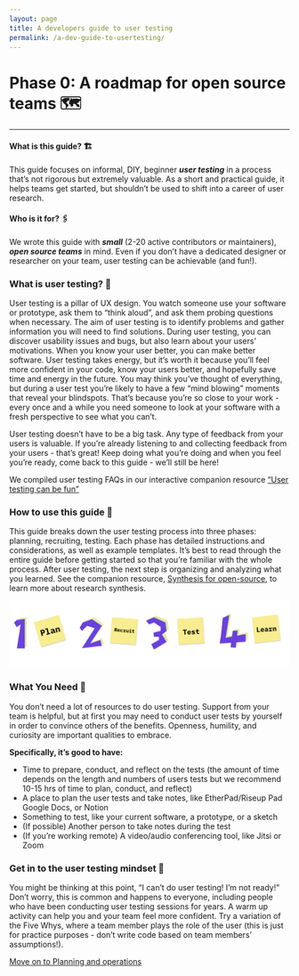 ```yaml
---
layout: page
title: A developers guide to user testing
permalink: /a-dev-guide-to-usertesting/
---
```



# Phase 0: A roadmap for open source teams 🗺️

---

#### What is this guide? 🏗️
This guide focuses on informal, DIY, beginner ***user testing*** in a process that’s not rigorous but extremely valuable. As a short and practical guide, it helps teams get started, but shouldn’t be used to shift into a career of user research. 

#### Who is it for? 🖇️
We wrote this guide with ***small*** (2-20 active contributors or maintainers), ***open source teams*** in mind. Even if you don’t have a dedicated designer or researcher on your team, user testing can be achievable (and fun!). 


### What is user testing? 👥

User testing is a pillar of UX design. You watch someone use your software or prototype, ask them to “think aloud”, and ask them probing questions when necessary. The aim of user testing is to identify problems and gather information you will need to find solutions. During user testing, you can discover usability issues and bugs, but also learn about your users’ motivations. When you know your user better, you can make better software. User testing takes energy, but it’s worth it because you’ll feel more confident in your code, know your users better, and hopefully save time and energy in the future. You may think you’ve thought of everything, but during a user test you’re likely to have a few “mind blowing” moments that reveal your blindspots. That’s because you’re so close to your work - every once and a while you need someone to look at your software with a fresh perspective to see what you can’t.  

User testing doesn’t have to be a big task. Any type of feedback from your users is valuable. If you’re already listening to and collecting feedback from your users - that’s great! Keep doing what you’re doing and when you feel you’re ready, come back to this guide - we’ll still be here!

We compiled user testing FAQs in our interactive companion resource <a href="https://usable.itch.io/user-testing-can-be-fun-a-guide-for-oss-developers-and-tool-teams-on-how-to-user" target="_blank">“User testing can be fun”</a>

### How to use this guide 🦮

This guide breaks down the user testing process into three phases: planning, recruiting, testing. Each phase has detailed instructions and considerations, as well as example templates. It’s best to read through the entire guide before getting started so that you’re familiar with the whole process. After user testing, the next step is organizing and analyzing what you learned. See the companion resource, [Synthesis for open-source](#), to learn more about research synthesis. 

![The flow of starting user testing in 4 steps: Plan, Recruit, Test, Learn.](https://raw.githubusercontent.com/Erioldoesdesign/devs-guide-to/main/number-plan.png "The flow of starting user testing")


### What You Need 📝
You don’t need a lot of resources to do user testing. Support from your team is helpful, but at first you may need to conduct user tests by yourself in order to convince others of the benefits. Openness, humility, and curiosity are important qualities to embrace. 

**Specifically, it’s good to have:**
- Time to prepare, conduct, and reflect on the tests (the amount of time depends on the length and numbers of users tests but we recommend 10-15 hrs of time to plan, conduct, and reflect)
- A place to plan the user tests and take notes, like EtherPad/Riseup Pad Google Docs, or Notion 
- Something to test, like your current software, a prototype, or a sketch
- (If possible) Another person to take notes during the test 
- (If you’re working remote) A video/audio conferencing tool, like Jitsi or Zoom

### Get in to the user testing mindset 🧠
You might be thinking at this point, “I can’t do user testing! I’m not ready!” Don’t worry, this is common and happens to everyone, including people who have been conducting user testing sessions for years. A warm up activity can help you and your team feel more confident. Try a variation of the Five Whys, where a team member plays the role of the user (this is just for practice purposes - don’t write code based on team members’ assumptions!).

[Move on to Planning and operations](#)

